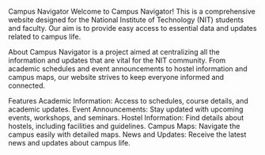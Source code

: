 Campus Navigator
Welcome to Campus Navigator! This is a comprehensive website designed for the National Institute of Technology (NIT) students and faculty. Our aim is to provide easy access to essential data and updates related to campus life.


About
Campus Navigator is a project aimed at centralizing all the information and updates that are vital for the NIT community. From academic schedules and event announcements to hostel information and campus maps, our website strives to keep everyone informed and connected.

Features
Academic Information: Access to schedules, course details, and academic updates.
Event Announcements: Stay updated with upcoming events, workshops, and seminars.
Hostel Information: Find details about hostels, including facilities and guidelines.
Campus Maps: Navigate the campus easily with detailed maps.
News and Updates: Receive the latest news and updates about campus life.

